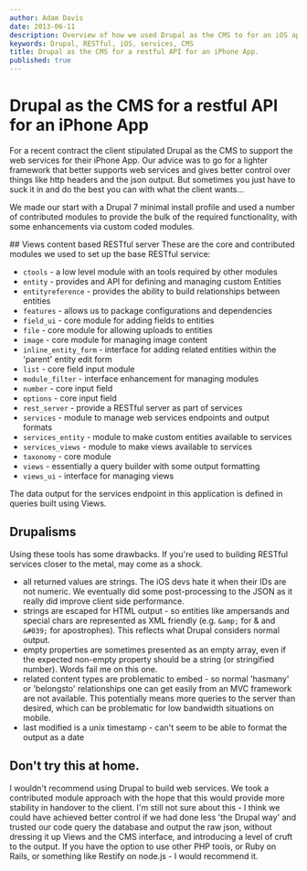 ```yaml
---
author: Adam Davis
date: 2013-06-11
description: Overview of how we used Drupal as the CMS to for an iOS app
keywords: Drupal, RESTful, iOS, services, CMS
title: Drupal as the CMS for a restful API for an iPhone App.
published: true
---
```



Drupal as the CMS for a restful API for an iPhone App
=====================================================

For a recent contract the client stipulated Drupal as the CMS to support the web services for their iPhone App. Our advice was to go for a lighter framework that better supports web services and gives better control over things like http headers and the json output.  But sometimes you just have to suck it in and do the best you can with what the client wants...

We made our start with a Drupal 7 minimal install profile and used a number of contributed modules to provide the bulk of the required functionality, with some enhancements via custom coded modules. 

## Views content based RESTful server
These are the core and contributed modules we used to set up the base RESTful service:

- `ctools` - a low level module with an tools required by other modules
- `entity` - provides and API for defining and managing custom Entities 
- `entityreference` - provides the ability to build relationships between entities 
- `features` - allows us to package configurations and dependencies
- `field_ui` - core module for adding fields to entities
- `file` - core module for allowing uploads to entities
- `image` - core module for managing image content
- `inline_entity_form` - interface for adding related entities within the 'parent' entity edit form
- `list` - core field input module
- `module_filter` - interface enhancement for managing modules
- `number` - core input field
- `options` - core input field
- `rest_server` - provide a RESTful server as part of services
- `services` - module to manage web services endpoints and output formats
- `services_entity` - module to make custom entities available to services
- `services_views` - module to make views available to services
- `taxonomy` - core module
- `views` - essentially a query builder with some output formatting
- `views_ui` - interface for managing views

The data output for the services endpoint in this application is defined in queries built using Views.

## Drupalisms
Using these tools has some drawbacks. If you're used to building RESTful services closer to the metal, may come as a shock. 

- all returned values are strings. The iOS devs hate it when their IDs are not numeric. We eventually did some post-processing to the JSON as it really did improve client side performance. 
- strings are escaped for HTML output - so entities like ampersands and special chars are represented as XML friendly (e.g. `&amp;` for & and `&#039;` for apostrophes). This  reflects what Drupal considers normal output. 
- empty properties are sometimes presented as an empty array, even if the expected non-empty property should be a string (or stringified number). Words fail me on this one.
- related content types are problematic to embed - so normal 'hasmany' or 'belongsto' relationships one can get easily from an MVC framework are not available. This potentially means more queries to the server than desired, which can be problematic for low bandwidth situations on mobile.
- last modified is a unix timestamp - can't seem to be able to format the output as a date

## Don't try this at home. 
I wouldn't recommend using Drupal to build web services. We took a contributed module approach with the hope that this would provide more stability in handover to the client. I'm still not sure about this - I think we could have achieved better control if we had done less 'the Drupal way' and trusted our code query the database and output the raw json, without dressing it up Views and the CMS interface, and introducing a level of cruft to the output. If you have the option to use other PHP tools, or Ruby on Rails, or something like Restify on node.js - I would recommend it. 



